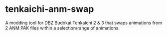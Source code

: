 # tenkaichi-anm-swap
A modding tool for DBZ Budokai Tenkaichi 2 &amp; 3 that swaps animations from 2 ANM PAK files within a selection/range of animations.
